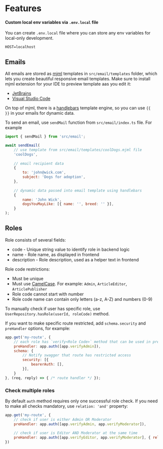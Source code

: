 # Features

#### Custom local env variables via `.env.local` file

You can create `.env.local` file where you can store any env variables for local-only development.

```
HOST=localhost
```

## Emails

All emails are stored as [mjml](https://mjml.io/) templates in `src/email/templates` folder, which lets you create beautiful responsive email templates.
Make sure to install mjml extension for your IDE to preview template aas you edit it:
 - [JetBrains](https://plugins.jetbrains.com/plugin/16418-mjml-support)
 - [Visual Studio Code](https://marketplace.visualstudio.com/items?itemName=mjmlio.vscode-mjml)

On top of mjml, there is a [handlebars](https://handlebarsjs.com/) template engine, so you can use `{{  }}` in your emails for dynamic data.

To send an email, use `sendMail` function from `src/email/index.ts` file. For example
```javascript
import { sendMail } from 'src/email';

await sendEmail(
    // use template from src/email/templates/coolDogs.mjml file
    'coolDogs',
    
    // email recipient data
    {
        to: 'john@wick.com',
        subject: 'Dogs for adoption',
    },
    
    // dynamic data passed into email template using handlebars
    {
        name: 'John Wick',
        dogsYouMayLike: [{ name: '', breed: '' }],
    }
);
```

## Roles

Role consists of several fields:
- code - Unique string value to identify role in backend logic
- name - Role name, as displayed in frontend
- description - Role description, used as a helper text in frontend

Role code restrictions:
- Must be unique
- Must use [CamelCase](https://en.wikipedia.org/wiki/Camel_case). For example: `Admin`, `ArticleEditor`, `ArticlePublisher`
- Role code cannot start with number
- Role code name can contain only letters (a-z, A-Z) and numbers (0-9)

To manually check if user has specific role, use `UserRepository.hasRole(userId, roleCode)` method.

If you want to make specific route restricted, add `schema.security` and `preHandler` options, for example:
```javascript
app.get('my-route', {
    // each role has `verify<Role Code>` method that can be used in pre-handler
    preHandler: app.auth([app.verifyAdmin]),
    schema: {
        // Notify swagger that route has restricted access
        security: [{
            bearerAuth: [],
        }],
    }
}, (req, reply) => { /* route handler */ });
```

### Check multiple roles
By default `auth` method requires only one successful role check. If you need to make all checks mandatory, use `relation: 'and'` property:

```javascript
app.get('my-route', {
    // check if user is either Admin OR Moderator
    preHandler: app.auth([app.verifyAdmin, app.verifyModerator]),
    
    // check if user is Editor AND Moderator at the same time
    preHandler: app.auth([app.verifyEditor, app.verifyModerator], { relation: 'and' }),
})
```
